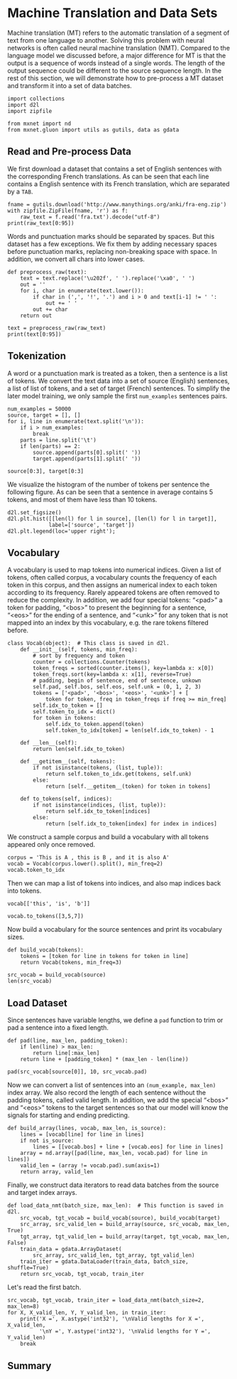# Machine Translation and Data Sets

Machine translation (MT) refers to the automatic translation of a segment of text
from one language to another. Solving this problem with neural networks is often
called neural machine translation (NMT). Compared to the language model we discussed before, a major difference for MT is that the output is a sequence of words instead of a single words. The length of the output sequence could be different to the source sequence length. In the rest of this section, we will demonstrate how to pre-process a MT dataset and transform it into a set of data batches.

```{.python .input  n=1}
import collections
import d2l
import zipfile

from mxnet import nd
from mxnet.gluon import utils as gutils, data as gdata
```

## Read and Pre-process Data

We first download a dataset that contains a set of English sentences with the corresponding French translations. As can be seen that each line contains a English sentence with its French translation, which are separated by a `TAB`.

```{.python .input  n=18}
fname = gutils.download('http://www.manythings.org/anki/fra-eng.zip')
with zipfile.ZipFile(fname, 'r') as f:
    raw_text = f.read('fra.txt').decode("utf-8")
print(raw_text[0:95])
```

Words and punctuation marks should be separated by spaces. But this dataset has a few exceptions. We fix them by adding necessary spaces before punctuation marks, replacing non-breaking space with space. In addition, we convert all chars into lower cases.

```{.python .input  n=3}
def preprocess_raw(text):
    text = text.replace('\u202f', ' ').replace('\xa0', ' ')
    out = ''
    for i, char in enumerate(text.lower()):
        if char in (',', '!', '.') and i > 0 and text[i-1] != ' ':
            out += ' '
        out += char
    return out

text = preprocess_raw(raw_text)
print(text[0:95])
```

## Tokenization

A word or a punctuation mark is treated as a token, then a sentence is a list of tokens. We convert the text data into a set of source (English) sentences, a list of list of tokens, and a set of target (French) sentences. To simplify the later model training, we only sample the first `num_examples` sentences pairs.

```{.python .input  n=4}
num_examples = 50000
source, target = [], []
for i, line in enumerate(text.split('\n')):
    if i > num_examples:
        break
    parts = line.split('\t')
    if len(parts) == 2:
        source.append(parts[0].split(' '))
        target.append(parts[1].split(' '))
        
source[0:3], target[0:3]
```

We visualize the histogram of the number of tokens per sentence the following figure. As can be seen that a sentence in average contains 5 tokens, and most of them have less than 10 tokens.

```{.python .input  n=5}
d2l.set_figsize()
d2l.plt.hist([[len(l) for l in source], [len(l) for l in target]],
             label=['source', 'target'])
d2l.plt.legend(loc='upper right');
```

## Vocabulary

A vocabulary is used to map tokens into numerical indices. Given a list of tokens, often called corpus, a vocabulary counts the frequency of each token in this corpus, and then assigns an numerical index to each token according to its frequency. Rarely appeared tokens are often removed to reduce the complexity. In addition, we add four special tokens: “&lt;pad&gt;” a token for padding, “&lt;bos&gt;” to present the beginning for a sentence, “&lt;eos&gt;” for the ending of a sentence, and “&lt;unk&gt;” for any token that is not mapped into an index by this vocabulary, e.g. the rare tokens filtered before.

```{.python .input  n=6}
class Vocab(object):  # This class is saved in d2l. 
    def __init__(self, tokens, min_freq):
        # sort by frequency and token
        counter = collections.Counter(tokens)
        token_freqs = sorted(counter.items(), key=lambda x: x[0])
        token_freqs.sort(key=lambda x: x[1], reverse=True)
        # padding, begin of sentence, end of sentence, unkown
        self.pad, self.bos, self.eos, self.unk = (0, 1, 2, 3)
        tokens = ['<pad>', '<bos>', '<eos>', '<unk>'] + [
            token for token, freq in token_freqs if freq >= min_freq]
        self.idx_to_token = []
        self.token_to_idx = dict()
        for token in tokens:
            self.idx_to_token.append(token)
            self.token_to_idx[token] = len(self.idx_to_token) - 1

    def __len__(self):
        return len(self.idx_to_token)

    def __getitem__(self, tokens):
        if not isinstance(tokens, (list, tuple)):
            return self.token_to_idx.get(tokens, self.unk)
        else:
            return [self.__getitem__(token) for token in tokens]

    def to_tokens(self, indices):
        if not isinstance(indices, (list, tuple)):
            return self.idx_to_token[indices]
        else:
            return [self.idx_to_token[index] for index in indices]
```

We construct a sample corpus and build a vocabulary with all tokens appeared only once removed.

```{.python .input  n=7}
corpus = 'This is A , this is B , and it is also A'
vocab = Vocab(corpus.lower().split(), min_freq=2)
vocab.token_to_idx
```

Then we can map a list of tokens into indices, and also map indices back into tokens.

```{.python .input  n=8}
vocab[['this', 'is', 'b']]
```

```{.python .input  n=9}
vocab.to_tokens([3,5,7])
```

Now build a vocabulary for the source sentences and print its vocabulary sizes.

```{.python .input  n=10}
def build_vocab(tokens):
    tokens = [token for line in tokens for token in line]
    return Vocab(tokens, min_freq=3)

src_vocab = build_vocab(source)
len(src_vocab)
```

## Load Dataset

Since sentences have variable lengths, we define a `pad` function to trim or pad a sentence into a fixed length.

```{.python .input  n=11}
def pad(line, max_len, padding_token):
    if len(line) > max_len:
        return line[:max_len]
    return line + [padding_token] * (max_len - len(line))

pad(src_vocab[source[0]], 10, src_vocab.pad)
```

Now we can convert a list of sentences into an `(num_example, max_len)` index array. We also record the length of each sentence without the padding tokens, called valid length. In addition, we add the special “&lt;bos&gt;” and “&lt;eos&gt;” tokens to the target sentences so that our model will know the signals for starting and ending predicting.

```{.python .input  n=12}
def build_array(lines, vocab, max_len, is_source):
    lines = [vocab[line] for line in lines]
    if not is_source: 
        lines = [[vocab.bos] + line + [vocab.eos] for line in lines]
    array = nd.array([pad(line, max_len, vocab.pad) for line in lines])
    valid_len = (array != vocab.pad).sum(axis=1)
    return array, valid_len
```

Finally, we construct data iterators to read data batches from the source and target index arrays.

```{.python .input  n=13}
def load_data_nmt(batch_size, max_len):  # This function is saved in d2l.
    src_vocab, tgt_vocab = build_vocab(source), build_vocab(target)
    src_array, src_valid_len = build_array(source, src_vocab, max_len, True)
    tgt_array, tgt_valid_len = build_array(target, tgt_vocab, max_len, False)
    train_data = gdata.ArrayDataset(
        src_array, src_valid_len, tgt_array, tgt_valid_len)
    train_iter = gdata.DataLoader(train_data, batch_size, shuffle=True)
    return src_vocab, tgt_vocab, train_iter
```

Let's read the first batch.

```{.python .input  n=14}
src_vocab, tgt_vocab, train_iter = load_data_nmt(batch_size=2, max_len=8)
for X, X_valid_len, Y, Y_valid_len, in train_iter:
    print('X =', X.astype('int32'), '\nValid lengths for X =', X_valid_len, 
          '\nY =', Y.astype('int32'), '\nValid lengths for Y =', Y_valid_len)
    break
```

## Summary
